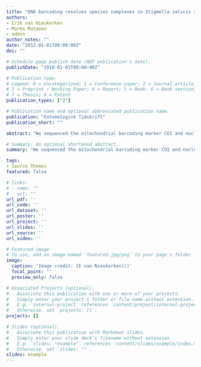 ```yaml
---
title: "DNA barcoding resolves species complexes in Stigmella salicis and S. aurella species groups and shows additional cryptic speciation in S. salicis"
authors:
- Erik van Nieukerken
- Marko Mutanen
- admin
author_notes: ""
date: "2012-01-01T00:00:00Z"
doi: ""

# Schedule page publish date (NOT publication's date).
publishDate: "2010-01-01T00:00:00Z"

# Publication type.
# Legend: 0 = Uncategorized; 1 = Conference paper; 2 = Journal article;
# 3 = Preprint / Working Paper; 4 = Report; 5 = Book; 6 = Book section;
# 7 = Thesis; 8 = Patent
publication_types: ["2"]

# Publication name and optional abbreviated publication name.
publication: "Entomologisk Tidskrift"
publication_short: ""

abstract: "We sequenced the mitochondrial barcoding marker COI and nuclear marker EF1-alpha for most Nordic and other European species of the Stigmella salicis and S. aurella species groups. In the S. salicis group both markers confirm the synonymy of S. lappovimella with S. zelleriella. Specimens previously identified as Stigmella salicis and S. vimineticola are shown to form a complex of several cryptic species for which the taxonomy needs to be worked out. The species previously recorded as S. vimineticola from Norway represents probably an unnamed species. In the S. aurella group, the oligophagous Rosaceae feeders S. aurella and S. poterii are confirmed to be each a single oligophagous species. The synonymy between Stigmella ulmariae from Filipendula ulmaria and S. filipendulae from Filipendula vulgaris is corroborated."

# Summary. An optional shortened abstract.
summary: "We sequenced the mitochondrial barcoding marker COI and nuclear marker EF1-alpha for most Nordic and other European species of the Stigmella salicis and S. aurella species groups"

tags:
- Source Themes
featured: false

# links:
# - name: ""
#   url: ""
url_pdf: ''
url_code: ''
url_dataset: ''
url_poster: ''
url_project: ''
url_slides: ''
url_source: ''
url_video: ''

# Featured image
# To use, add an image named `featured.jpg/png` to your page's folder. 
image:
  caption: 'Image credit: [E van Nieukerken]()'
  focal_point: ""
  preview_only: false

# Associated Projects (optional).
#   Associate this publication with one or more of your projects.
#   Simply enter your project's folder or file name without extension.
#   E.g. `internal-project` references `content/project/internal-project/index.md`.
#   Otherwise, set `projects: []`.
projects: []

# Slides (optional).
#   Associate this publication with Markdown slides.
#   Simply enter your slide deck's filename without extension.
#   E.g. `slides: "example"` references `content/slides/example/index.md`.
#   Otherwise, set `slides: ""`.
slides: example
---
```

